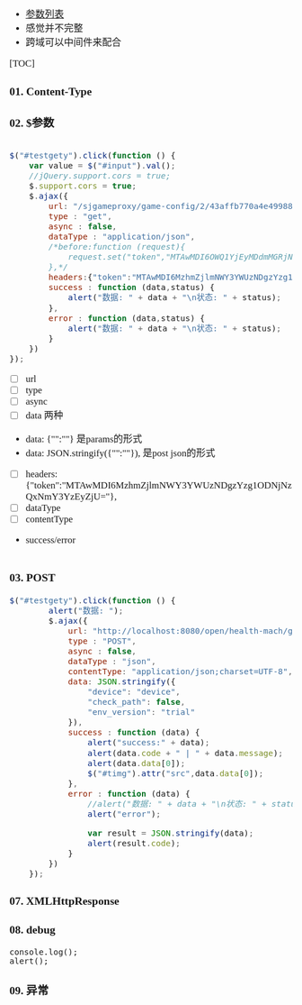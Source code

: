 <span  style="font-family: Simsun,serif; font-size: 17px; ">

- [参数列表](https://www.w3school.com.cn/jquery/ajax_ajax.asp)
- 感觉并不完整
- 跨域可以中间件来配合

[TOC]

### 01. Content-Type




### 02. $参数
~~~js

$("#testgety").click(function () {
    var value = $("#input").val();
    //jQuery.support.cors = true;
    $.support.cors = true;
    $.ajax({
        url: "/sjgameproxy/game-config/2/43affb770a4e49988299a12ae5e74ec0",
        type : "get",
        async : false,
        dataType : "application/json",
        /*before:function (request){
            request.set("token","MTAwMDI6OWQ1YjEyMDdmMGRjNDQwZDgxNzU3ZWI0ZDlmNzdiYzA=");
        },*/
        headers:{"token":"MTAwMDI6MzhmZjlmNWY3YWUzNDgzYzg1ODNjNzQxNmY3YzEyZjU="},
        success : function (data,status) {
            alert("数据: " + data + "\n状态: " + status);
        },
        error : function (data,status) {
            alert("数据: " + data + "\n状态: " + status);
        }
    })
});
~~~

- [ ] url
- [ ] type
- [ ] async
- [ ] data 两种
- data: {"":""} 是params的形式
- data: JSON.stringify({"":""}), 是post json的形式
- [ ] headers:{"token":"MTAwMDI6MzhmZjlmNWY3YWUzNDgzYzg1ODNjNzQxNmY3YzEyZjU="},
- [ ] dataType
- [ ] contentType
- success/error
~~~

~~~


### 03. POST
~~~js
$("#testgety").click(function () {
        alert("数据: ");
        $.ajax({
            url: "http://localhost:8080/open/health-mach/getWXacodeunlimit/sj_healthmach",
            type : "POST",
            async : false,
            dataType : "json",
            contentType: "application/json;charset=UTF-8",
            data: JSON.stringify({
                "device": "device",
                "check_path": false,
                "env_version": "trial"
            }),
            success : function (data) {
                alert("success:" + data);
                alert(data.code + " | " + data.message);
                alert(data.data[0]);
                $("#timg").attr("src",data.data[0]);
            },
            error : function (data) {
                //alert("数据: " + data + "\n状态: " + status);
                alert("error");

                var result = JSON.stringify(data);
                alert(result.code);
            }
        })
    });
~~~

### 07. XMLHttpResponse

### 08. debug

~~~
console.log();
alert();
~~~

### 09. 异常

</span>